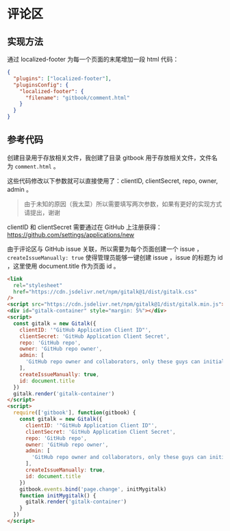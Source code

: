 # 评论区

## 实现方法

通过 localized-footer 为每一个页面的末尾增加一段 html 代码：

```json
{
  "plugins": ["localized-footer"],
  "pluginsConfig": {
    "localized-footer": {
      "filename": "gitbook/comment.html"
    }
  }
}
```

## 参考代码

创建目录用于存放相关文件，我创建了目录 gitbook 用于存放相关文件，文件名为 `comment.html` 。

这些代码修改以下参数就可以直接使用了：clientID, clientSecret, repo, owner, admin 。

> 由于未知的原因（我太菜）所以需要填写两次参数，如果有更好的实现方式请提出，谢谢

clientID 和 clientSecret 需要通过在 GitHub 上注册获得：https://github.com/settings/applications/new

由于评论区与 GitHub issue 关联，所以需要为每个页面创建一个 issue ，`createIssueManually: true` 使得管理员能够一键创建 issue ，issue 的标题为 id ，这里使用 document.title 作为页面 id 。

```html
<link
  rel="stylesheet"
  href="https://cdn.jsdelivr.net/npm/gitalk@1/dist/gitalk.css"
/>
<script src="https://cdn.jsdelivr.net/npm/gitalk@1/dist/gitalk.min.js"></script>
<div id="gitalk-container" style="margin: 5%"></div>
<script>
  const gitalk = new Gitalk({
    clientID: '"GitHub Application Client ID"',
    clientSecret: 'GitHub Application Client Secret',
    repo: 'GitHub repo',
    owner: 'GitHub repo owner',
    admin: [
      'GitHub repo owner and collaborators, only these guys can initialize github issues'
    ],
    createIssueManually: true,
    id: document.title
  })
  gitalk.render('gitalk-container')
</script>
<script>
  require(['gitbook'], function(gitbook) {
    const gitalk = new Gitalk({
      clientID: '"GitHub Application Client ID"',
      clientSecret: 'GitHub Application Client Secret',
      repo: 'GitHub repo',
      owner: 'GitHub repo owner',
      admin: [
        'GitHub repo owner and collaborators, only these guys can initialize github issues'
      ],
      createIssueManually: true,
      id: document.title
    })
    gitbook.events.bind('page.change', initMygitalk)
    function initMygitalk() {
      gitalk.render('gitalk-container')
    }
  })
</script>
```
